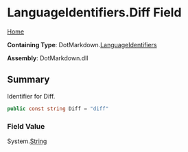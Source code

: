 <a name="_top"></a>

# LanguageIdentifiers\.Diff Field

[Home](../../../README.md#_top)

**Containing Type**: DotMarkdown\.[LanguageIdentifiers](../README.md#_top)

**Assembly**: DotMarkdown\.dll

## Summary

Identifier for Diff\.

```csharp
public const string Diff = "diff"
```

### Field Value

System\.[String](https://docs.microsoft.com/en-us/dotnet/api/system.string)